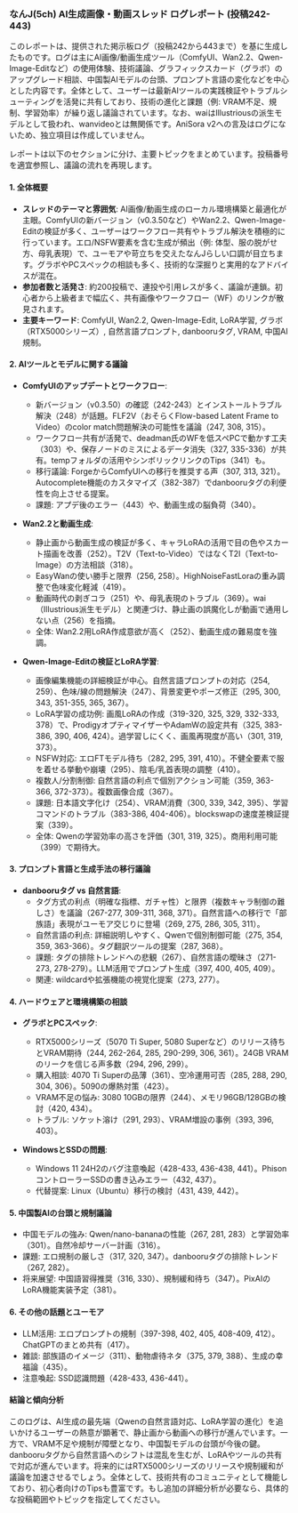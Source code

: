 ### なんJ(5ch) AI生成画像・動画スレッド ログレポート (投稿242-443)

このレポートは、提供された掲示板ログ（投稿242から443まで）を基に生成したものです。ログは主にAI画像/動画生成ツール（ComfyUI、Wan2.2、Qwen-Image-Editなど）の使用体験、技術議論、グラフィックスカード（グラボ）のアップグレード相談、中国製AIモデルの台頭、プロンプト言語の変化などを中心とした内容です。全体として、ユーザーは最新AIツールの実践検証やトラブルシューティングを活発に共有しており、技術の進化と課題（例: VRAM不足、規制、学習効率）が繰り返し議論されています。なお、waiはIllustriousの派生モデルとして扱われ、wanvideoとは無関係です。AniSora v2への言及はログにないため、独立項目は作成していません。

レポートは以下のセクションに分け、主要トピックをまとめています。投稿番号を適宜参照し、議論の流れを再現します。

#### 1. 全体概要
- **スレッドのテーマと雰囲気**: AI画像/動画生成のローカル環境構築と最適化が主眼。ComfyUIの新バージョン（v0.3.50など）やWan2.2、Qwen-Image-Editの検証が多く、ユーザーはワークフロー共有やトラブル解決を積極的に行っています。エロ/NSFW要素を含む生成が頻出（例: 体型、服の脱がせ方、母乳表現）で、ユーモアや苛立ちを交えたなんJらしい口調が目立ちます。グラボやPCスペックの相談も多く、技術的な深掘りと実用的なアドバイスが混在。
- **参加者数と活発さ**: 約200投稿で、連投や引用レスが多く、議論が連鎖。初心者から上級者まで幅広く、共有画像やワークフロー（WF）のリンクが散見されます。
- **主要キーワード**: ComfyUI, Wan2.2, Qwen-Image-Edit, LoRA学習, グラボ（RTX5000シリーズ）, 自然言語プロンプト, danbooruタグ, VRAM, 中国AI規制。

#### 2. AIツールとモデルに関する議論
- **ComfyUIのアップデートとワークフロー**:
  - 新バージョン（v0.3.50）の確認（242-243）とインストールトラブル解決（248）が話題。FLF2V（おそらくFlow-based Latent Frame to Video）のcolor match問題解決の可能性を議論（247, 308, 315）。
  - ワークフロー共有が活発で、deadman氏のWFを低スペPCで動かす工夫（303）や、保存ノードのミスによるデータ消失（327, 335-336）が共有。tempフォルダの活用やシンボリックリンクのTips（341）も。
  - 移行議論: ForgeからComfyUIへの移行を推奨する声（307, 313, 321）。Autocomplete機能のカスタマイズ（382-387）でdanbooruタグの利便性を向上させる提案。
  - 課題: アプデ後のエラー（443）や、動画生成の脳負荷（340）。

- **Wan2.2と動画生成**:
  - 静止画から動画生成の検証が多く、キャラLoRAの活用で目の色やスカート描画を改善（252）。T2V（Text-to-Video）ではなくT2I（Text-to-Image）の方法相談（318）。
  - EasyWanの使い勝手と限界（256, 258）。HighNoiseFastLoraの重み調整で色味変化軽減（419）。
  - 動画時代の剥ぎコラ（251）や、母乳表現のトラブル（369）。wai（Illustrious派生モデル）と関連づけ、静止画の誤魔化しが動画で通用しない点（256）を指摘。
  - 全体: Wan2.2用LoRA作成意欲が高く（252）、動画生成の難易度を強調。

- **Qwen-Image-Editの検証とLoRA学習**:
  - 画像編集機能の詳細検証が中心。自然言語プロンプトの対応（254, 259）、色味/線の問題解決（247）、背景変更やポーズ修正（295, 300, 343, 351-355, 365, 367）。
  - LoRA学習の成功例: 画風LoRAの作成（319-320, 325, 329, 332-333, 378）で、ProdigyオプティマイザーやAdamWの設定共有（325, 383-386, 390, 406, 424）。過学習しにくく、画風再現度が高い（301, 319, 373）。
  - NSFW対応: エロFTモデル待ち（282, 295, 391, 410）。不健全要素で服を着せる挙動や崩壊（295）、陰毛/乳首表現の調整（410）。
  - 複数人/分割制御: 自然言語の利点で個別アクション可能（359, 363-366, 372-373）。複数画像合成（367）。
  - 課題: 日本語文字化け（254）、VRAM消費（300, 339, 342, 395）、学習コマンドのトラブル（383-386, 404-406）。blockswapの速度差検証提案（339）。
  - 全体: Qwenの学習効率の高さを評価（301, 319, 325）。商用利用可能（399）で期待大。

#### 3. プロンプト言語と生成手法の移行議論
- **danbooruタグ vs 自然言語**:
  - タグ方式の利点（明確な指標、ガチャ性）と限界（複数キャラ制御の難しさ）を議論（267-277, 309-311, 368, 371）。自然言語への移行で「部族語」表現がユーモア交じりに登場（269, 275, 286, 305, 311）。
  - 自然言語の利点: 詳細説明しやすく、Qwenで個別制御可能（275, 354, 359, 363-366）。タグ翻訳ツールの提案（287, 368）。
  - 課題: タグの排除トレンドへの悲観（267）、自然言語の曖昧さ（271-273, 278-279）。LLM活用でプロンプト生成（397, 400, 405, 409）。
  - 関連: wildcardや拡張機能の視覚化提案（273, 277）。

#### 4. ハードウェアと環境構築の相談
- **グラボとPCスペック**:
  - RTX5000シリーズ（5070 Ti Super, 5080 Superなど）のリリース待ちとVRAM期待（244, 262-264, 285, 290-299, 306, 361）。24GB VRAMのリークを信じる声多数（294, 296, 299）。
  - 購入相談: 4070 Ti Superの品薄（361）、空冷運用可否（285, 288, 290, 304, 306）。5090の爆熱対策（423）。
  - VRAM不足の悩み: 3080 10GBの限界（244）、メモリ96GB/128GBの検討（420, 434）。
  - トラブル: ソケット溶け（291, 293）、VRAM増設の事例（393, 396, 403）。

- **WindowsとSSDの問題**:
  - Windows 11 24H2のバグ注意喚起（428-433, 436-438, 441）。PhisonコントローラーSSDの書き込みエラー（432, 437）。
  - 代替提案: Linux（Ubuntu）移行の検討（431, 439, 442）。

#### 5. 中国製AIの台頭と規制議論
- 中国モデルの強み: Qwen/nano-bananaの性能（267, 281, 283）と学習効率（301）。自然冷却サーバー計画（316）。
- 課題: エロ規制の厳しさ（317, 320, 347）。danbooruタグの排除トレンド（267, 282）。
- 将来展望: 中国語習得推奨（316, 330）、規制緩和待ち（347）。PixAIのLoRA機能実装予定（381）。

#### 6. その他の話題とユーモア
- LLM活用: エロプロンプトの規制（397-398, 402, 405, 408-409, 412）。ChatGPTのまとめ共有（417）。
- 雑談: 部族語のイメージ（311）、動物虐待ネタ（375, 379, 388）、生成の幸福論（435）。
- 注意喚起: SSD認識問題（428-433, 436-441）。

#### 結論と傾向分析
このログは、AI生成の最先端（Qwenの自然言語対応、LoRA学習の進化）を追いかけるユーザーの熱意が顕著で、静止画から動画への移行が進んでいます。一方で、VRAM不足や規制が障壁となり、中国製モデルの台頭が今後の鍵。danbooruタグから自然言語へのシフトは混乱を生むが、LoRAやツールの共有で対応が進んでいます。将来的にはRTX5000シリーズのリリースや規制緩和が議論を加速させるでしょう。全体として、技術共有のコミュニティとして機能しており、初心者向けのTipsも豊富です。もし追加の詳細分析が必要なら、具体的な投稿範囲やトピックを指定してください。